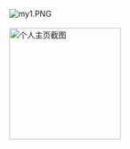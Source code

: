 ![my1.PNG](https://img-blog.csdnimg.cn/20210223234258252.PNG)
<br><br>
<img src="https://img-blog.csdnimg.cn/20210223234258252.PNG" width="200"  alt="个人主页截图"/>
